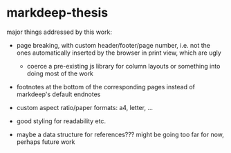 # markdeep-thesis

major things addressed by this work:

* page breaking, with custom header/footer/page number, i.e. not the ones automatically inserted by the browser in print view, which are ugly
    * coerce a pre-existing js library for column layouts or something into doing most of the work
* footnotes at the bottom of the corresponding pages instead of markdeep's default endnotes
* custom aspect ratio/paper formats: a4, letter, ...
* good styling for readability etc.

* maybe a data structure for references??? might be going too far for now, perhaps future work
